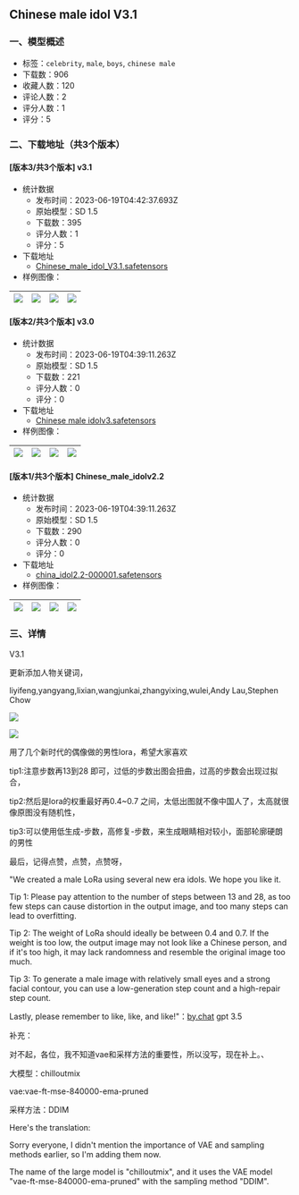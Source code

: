 ## Chinese male idol V3.1
### 一、模型概述

- 标签：`celebrity`, `male`, `boys`, `chinese male`
- 下载数：906
- 收藏人数：120
- 评论人数：2
- 评分人数：1
- 评分：5

### 二、下载地址（共3个版本）

#### [版本3/共3个版本] v3.1

- 统计数据
  - 发布时间：2023-06-19T04:42:37.693Z
  - 原始模型：SD 1.5
  - 下载数：395
  - 评分人数：1
  - 评分：5
- 下载地址
  - [Chinese_male_idol_V3.1.safetensors](https://civitai.com/api/download/models/99218)
- 样例图像：

| <img src="https://image.civitai.com/xG1nkqKTMzGDvpLrqFT7WA/74513ae4-837e-4b4c-9f33-0c7db6a4b9a4/width=450/1203225.jpeg" /> | <img src="https://image.civitai.com/xG1nkqKTMzGDvpLrqFT7WA/7bc5f122-a714-4240-9099-bc8e2991fd1a/width=450/1203221.jpeg" /> | <img src="https://image.civitai.com/xG1nkqKTMzGDvpLrqFT7WA/fa58531b-74b4-4576-bb01-51ec6960e845/width=450/1203223.jpeg" /> | <img src="https://image.civitai.com/xG1nkqKTMzGDvpLrqFT7WA/1f969786-1d94-46f1-956e-9a2026ed2983/width=450/1203224.jpeg" /> |
| ---- | ---- | ---- | ---- |

#### [版本2/共3个版本] v3.0

- 统计数据
  - 发布时间：2023-06-19T04:39:11.263Z
  - 原始模型：SD 1.5
  - 下载数：221
  - 评分人数：0
  - 评分：0
- 下载地址
  - [Chinese male idolv3.safetensors](https://civitai.com/api/download/models/89218)
- 样例图像：

| <img src="https://image.civitai.com/xG1nkqKTMzGDvpLrqFT7WA/52960def-226e-42e2-ada1-aa25f49d7d2d/width=450/1046482.jpeg" /> | <img src="https://image.civitai.com/xG1nkqKTMzGDvpLrqFT7WA/7d15d874-d4a0-474d-9f4d-f9ea1270d320/width=450/1046478.jpeg" /> | <img src="https://image.civitai.com/xG1nkqKTMzGDvpLrqFT7WA/dcd962a2-d81d-4be0-a8c6-5eb96d3fd7d1/width=450/1046479.jpeg" /> | <img src="https://image.civitai.com/xG1nkqKTMzGDvpLrqFT7WA/727e8d5f-57f4-4957-8216-f1b79769b230/width=450/1030045.jpeg" /> |
| ---- | ---- | ---- | ---- |

#### [版本1/共3个版本] Chinese_male_idolv2.2

- 统计数据
  - 发布时间：2023-06-19T04:39:11.263Z
  - 原始模型：SD 1.5
  - 下载数：290
  - 评分人数：0
  - 评分：0
- 下载地址
  - [china_idol2.2-000001.safetensors](https://civitai.com/api/download/models/75133)
- 样例图像：

| <img src="https://image.civitai.com/xG1nkqKTMzGDvpLrqFT7WA/167edeb5-dcdb-4c0d-a773-f7f994f346ee/width=450/839803.jpeg" /> | <img src="https://image.civitai.com/xG1nkqKTMzGDvpLrqFT7WA/b1944837-9a49-4569-a564-67d6ba98fab0/width=450/839802.jpeg" /> | <img src="https://image.civitai.com/xG1nkqKTMzGDvpLrqFT7WA/3cb3b788-aa25-4aca-b812-041063e04143/width=450/839804.jpeg" /> | <img src="https://image.civitai.com/xG1nkqKTMzGDvpLrqFT7WA/6195514a-59d2-4e51-b922-94fc05d3c927/width=450/839801.jpeg" /> |
| ---- | ---- | ---- | ---- |


### 三、详情
<p>V3.1 </p><p>更新添加人物关键词，</p><p>liyifeng,yangyang,lixian,wangjunkai,zhangyixing,wulei,Andy Lau,Stephen Chow</p><p><img src="https://image.civitai.com/xG1nkqKTMzGDvpLrqFT7WA/a1ca94f8-58fc-4a87-9bb6-2ff7852f5bed/width=525/a1ca94f8-58fc-4a87-9bb6-2ff7852f5bed.jpeg" /></p><p><img src="https://image.civitai.com/xG1nkqKTMzGDvpLrqFT7WA/085de834-5b93-4c9a-b827-96016a4c91bd/width=525/085de834-5b93-4c9a-b827-96016a4c91bd.jpeg" /></p><p></p><p>用了几个新时代的偶像做的男性lora，希望大家喜欢</p><p>tip1:注意步数再13到28 即可，过低的步数出图会扭曲，过高的步数会出现过拟合，</p><p>tip2:然后是lora的权重最好再0.4~0.7 之间，太低出图就不像中国人了，太高就很像原图没有随机性，</p><p>tip3:可以使用低生成-步数，高修复-步数，来生成眼睛相对较小，面部轮廓硬朗的男性</p><p>最后，记得点赞，点赞，点赞呀，</p><p>"We created a male LoRa using several new era idols. We hope you like it.</p><p>Tip 1: Please pay attention to the number of steps between 13 and 28, as too few steps can cause distortion in the output image, and too many steps can lead to overfitting.</p><p>Tip 2: The weight of LoRa should ideally be between 0.4 and 0.7. If the weight is too low, the output image may not look like a Chinese person, and if it's too high, it may lack randomness and resemble the original image too much.</p><p>Tip 3: To generate a male image with relatively small eyes and a strong facial contour, you can use a low-generation step count and a high-repair step count.</p><p>Lastly, please remember to like, like, and like!"：<a target="_blank" rel="ugc" href="http://by.chat">by.chat</a> gpt 3.5</p><p>补充：</p><p>对不起，各位，我不知道vae和采样方法的重要性，所以没写，现在补上。、</p><p>大模型：chilloutmix</p><p>vae:vae-ft-mse-840000-ema-pruned</p><p>采样方法：DDIM</p><p>Here's the translation:</p><p>Sorry everyone, I didn't mention the importance of VAE and sampling methods earlier, so I'm adding them now.</p><p>The name of the large model is "chilloutmix", and it uses the VAE model "vae-ft-mse-840000-ema-pruned" with the sampling method "DDIM".</p>